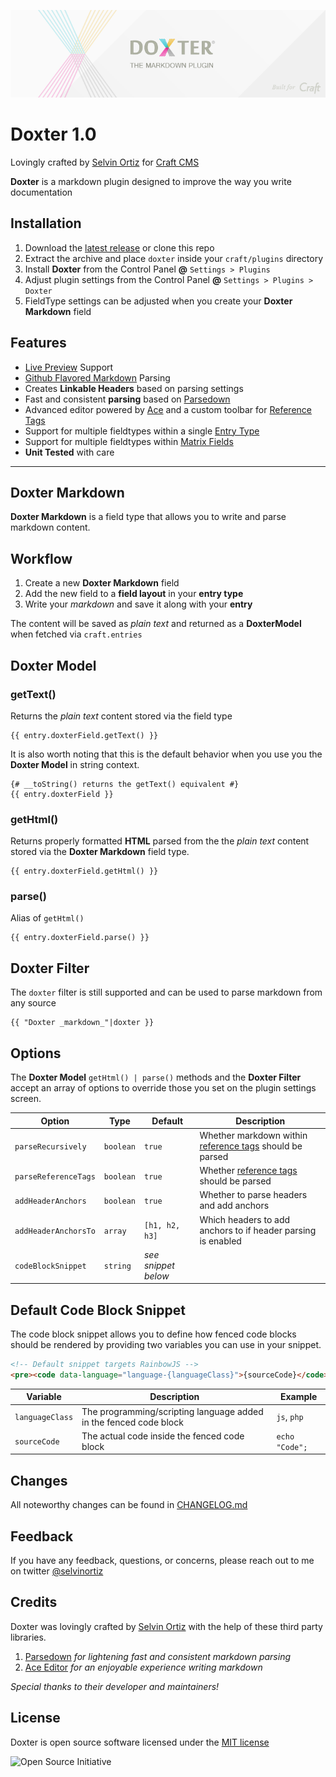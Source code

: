 ![Doxter](resources/img/doxter.png)

# Doxter 1.0
Lovingly crafted by [Selvin Ortiz][developer] for [Craft CMS][craft]

**Doxter** is a markdown plugin designed to improve the way you write documentation

## Installation
1. Download the [latest release][release] or clone this repo
2. Extract the archive and place `doxter` inside your `craft/plugins` directory
4. Install **Doxter** from the Control Panel **@** `Settings > Plugins`
5. Adjust plugin settings from the Control Panel **@** `Settings > Plugins > Doxter`
6. FieldType settings can be adjusted when you create your **Doxter Markdown** field

## Features
* [Live Preview][preview] Support
* [Github Flavored Markdown][gfm] Parsing
* Creates **Linkable Headers** based on parsing settings
* Fast and consistent **parsing** based on [Parsedown][parsedown]
* Advanced editor powered by [Ace][ace] and a custom toolbar for [Reference Tags][refTags]
* Support for multiple fieldtypes within a single [Entry Type][entrytypes]
* Support for multiple fieldtypes within [Matrix Fields][matrix]
* **Unit Tested** with care

---

## Doxter Markdown

**Doxter Markdown** is a field type that allows you to write and parse markdown content.

## Workflow

1. Create a new **Doxter Markdown** field
2. Add the new field to a **field layout** in your **entry type**
3. Write your _markdown_ and save it along with your **entry**

The content will be saved as _plain text_ and returned as a **DoxterModel** when fetched via `craft.entries`

## Doxter Model

### getText()
Returns the _plain text_ content stored via the field type

```twig
{{ entry.doxterField.getText() }}
```

It is also worth noting that this is the default behavior when you use you the **Doxter Model** in string context.

```twig
{# __toString() returns the getText() equivalent #}
{{ entry.doxterField }}
```

### getHtml()

Returns properly formatted **HTML** parsed from the the _plain text_ content stored via the **Doxter Markdown** field type.

```twig
{{ entry.doxterField.getHtml() }}
```

### parse()
Alias of `getHtml()`

```twig
{{ entry.doxterField.parse() }}
```

## Doxter Filter
The `doxter` filter is still supported and can be used to parse markdown from any source

```twig
{{ "Doxter _markdown_"|doxter }}
```

## Options
The **Doxter Model** `getHtml() | parse()` methods and the **Doxter Filter** accept an array of options to override those you set on the plugin settings screen.

| Option                | Type      | Default            | Description                                                           |
|-----------------------|-----------|--------------------|----------------------------------------------------------             |
| `parseRecursively`    | `boolean` | `true`             | Whether markdown within [reference tags][refTags] should be parsed    |
| `parseReferenceTags`  | `boolean` | `true`             | Whether [reference tags][refTags] should be parsed                    |
| `addHeaderAnchors`    | `boolean` | `true`             | Whether to parse headers and add anchors                              |
| `addHeaderAnchorsTo`  | `array`   | `[h1, h2, h3]`     | Which headers to add anchors to if header parsing is enabled          |
| `codeBlockSnippet`    | `string`  | _see snippet below_|                                                                       |

## Default Code Block Snippet
The code block snippet allows you to define how fenced code blocks should be rendered by providing two variables you can use in your snippet.

```html
<!-- Default snippet targets RainbowJS -->
<pre><code data-language="language-{languageClass}">{sourceCode}</code></pre>
```

| Variable      | Description                                                         | Example          |
|---------------|---------------------------------------------------------------------|------------------|
|`languageClass`| The programming/scripting language added in the fenced code block   |`js`, `php`       |
|`sourceCode`   | The actual code inside the fenced code block                        | `echo "Code";`   |

## Changes
All noteworthy changes can be found in [CHANGELOG.md][changelog]

## Feedback
If you have any feedback, questions, or concerns, please reach out to me on twitter [@selvinortiz][developer]

## Credits
Doxter was lovingly crafted by [Selvin Ortiz][developer] with the help of these third party libraries.

1. [Parsedown][parsedown] _for lightening fast and consistent markdown parsing_
2. [Ace Editor][ace] _for an enjoyable experience writing markdown_

_Special thanks to their developer and maintainers!_

## License
Doxter is open source software licensed under the [MIT license][license]

![Open Source Initiative][osilogo]

[craft]:http://buildwithcraft.com "Craft CMS"
[developer]:http://twitter.com/selvinortiz "@selvinortiz"
[release]:https://github.com/selvinortiz/craft.doxter/releases "Official Release"
[refTags]:http://buildwithcraft.com/docs/reference-tags "Reference Tags"
[parseRefs]:http://buildwithcraft.com/docs/templating/filters#parseRefs "Reference Tag Filter"
[preview]:http://buildwithcraft.com/features/live-preview "Live Preview"
[matrix]:http://buildwithcraft.com/features/matrix "Matrix"
[entrytypes]:http://buildwithcraft.com/features/entry-types "Entry Types"
[gfm]: https://help.github.com/articles/github-flavored-markdown "Github Flavored Markdown"
[parsedown]:https://github.com/erusev/parsedown "Parsedown"
[changelog]:https://github.com/selvinortiz/craft.doxter/blob/master/CHANGELOG.md "The Changelog"
[license]:https://raw.github.com/selvinortiz/craft.doxter/master/LICENSE "MIT License"
[osilogo]:https://github.com/selvinortiz/craft.doxter/raw/master/resources/img/osilogo.png "Open Source Initiative"
[ace]:http://ace.c9.io "Ace Editor"
